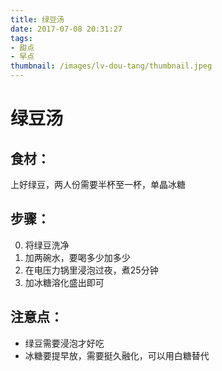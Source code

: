 ```yaml
---
title: 绿豆汤
date: 2017-07-08 20:31:27
tags: 
- 甜点
- 早点
thumbnail: /images/lv-dou-tang/thumbnail.jpeg
---
```

# 绿豆汤

## 食材：
上好绿豆，两人份需要半杯至一杯，单晶冰糖

## 步骤：
0. 将绿豆洗净
0. 加两碗水，要喝多少加多少
0. 在电压力锅里浸泡过夜，煮25分钟
0. 加冰糖溶化盛出即可

## 注意点：
- 绿豆需要浸泡才好吃
- 冰糖要提早放，需要挺久融化，可以用白糖替代